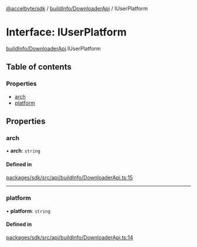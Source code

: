 [@accelbyte/sdk](../README.md) / [buildInfo/DownloaderApi](../modules/buildInfo_DownloaderApi.md) / IUserPlatform

# Interface: IUserPlatform

[buildInfo/DownloaderApi](../modules/buildInfo_DownloaderApi.md).IUserPlatform

## Table of contents

### Properties

- [arch](buildInfo_DownloaderApi.IUserPlatform.md#arch)
- [platform](buildInfo_DownloaderApi.IUserPlatform.md#platform)

## Properties

### arch

• **arch**: `string`

#### Defined in

[packages/sdk/src/api/buildInfo/DownloaderApi.ts:15](https://github.com/AccelByte/accelbyte-web-sdk/blob/4759e62/packages/sdk/src/api/buildInfo/DownloaderApi.ts#L15)

___

### platform

• **platform**: `string`

#### Defined in

[packages/sdk/src/api/buildInfo/DownloaderApi.ts:14](https://github.com/AccelByte/accelbyte-web-sdk/blob/4759e62/packages/sdk/src/api/buildInfo/DownloaderApi.ts#L14)
